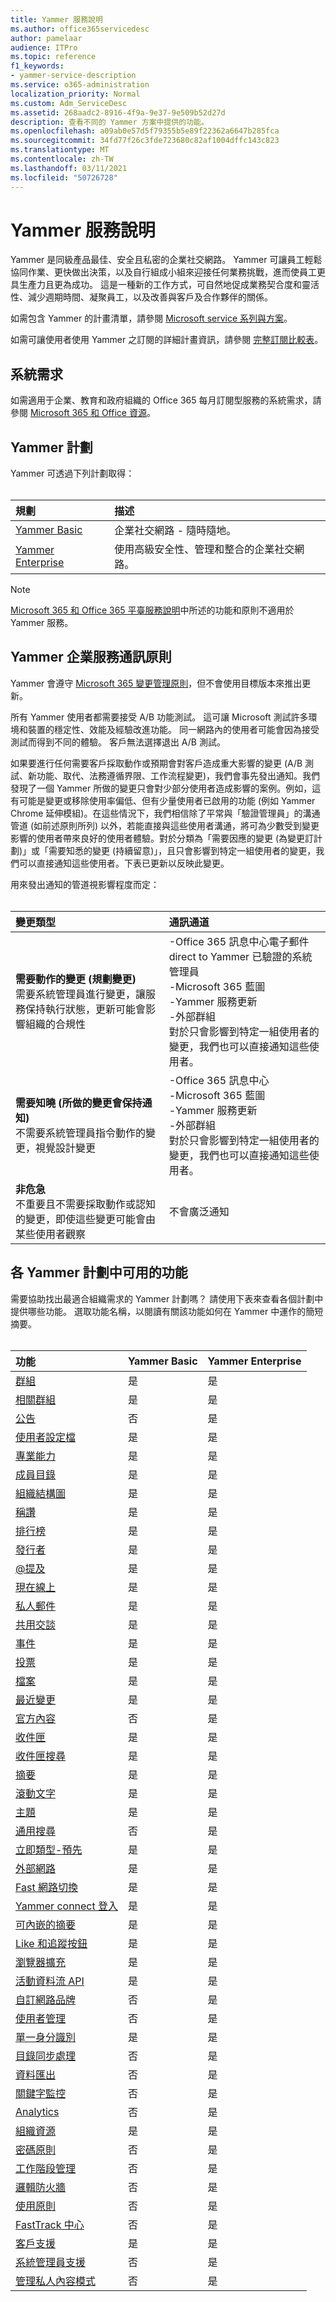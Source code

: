 ```yaml
---
title: Yammer 服務說明
ms.author: office365servicedesc
author: pamelaar
audience: ITPro
ms.topic: reference
f1_keywords:
- yammer-service-description
ms.service: o365-administration
localization_priority: Normal
ms.custom: Adm_ServiceDesc
ms.assetid: 268aadc2-8916-4f9a-9e37-9e509b52d27d
description: 查看不同的 Yammer 方案中提供的功能。
ms.openlocfilehash: a09ab0e57d5f79355b5e89f22362a6647b285fca
ms.sourcegitcommit: 34fd77f26c3fde723680c82af1004dffc143c823
ms.translationtype: MT
ms.contentlocale: zh-TW
ms.lasthandoff: 03/11/2021
ms.locfileid: "50726728"
---
```

# <a name="yammer-service-description"></a>Yammer 服務說明

Yammer 是同級產品最佳、安全且私密的企業社交網路。 Yammer 可讓員工輕鬆協同作業、更快做出決策，以及自行組成小組來迎接任何業務挑戰，進而使員工更具生產力且更為成功。 這是一種新的工作方式，可自然地促成業務契合度和靈活性、減少週期時間、凝聚員工，以及改善與客戶及合作夥伴的關係。
  
如需包含 Yammer 的計畫清單，請參閱 [Microsoft service 系列與方案](../office-365-platform-service-description/office-365-plan-options.md#service-families-and-plans)。
  
如需可讓使用者使用 Yammer 之訂閱的詳細計畫資訊，請參閱 [完整訂閱比較表](https://go.microsoft.com/fwlink/?linkid=2139145)。
  
## <a name="system-requirements"></a>系統需求

如需適用于企業、教育和政府組織的 Office 365 每月訂閱型服務的系統需求，請參閱 [Microsoft 365 和 Office 資源](https://products.office.com/office-system-requirements/#Office365forBEG)。
  
## <a name="yammer-plans"></a>Yammer 計劃

Yammer 可透過下列計劃取得：<br><br>
  
| 規劃 | 描述 |
|:-----|:-----|
|[Yammer Basic](https://go.microsoft.com/fwlink/?LinkId=691112) <br/> |企業社交網路 - 隨時隨地。  <br/> |
|[Yammer Enterprise](https://www.microsoft.com/microsoft-365/yammer/yammer-overview) <br/> |使用高級安全性、管理和整合的企業社交網路。  <br/> |
   
> [!NOTE]
> [Microsoft 365 和 Office 365 平臺服務說明](../office-365-platform-service-description/office-365-platform-service-description.md)中所述的功能和原則不適用於 Yammer 服務。 
  
## <a name="yammer-enterprise-service-communications-policy"></a>Yammer 企業服務通訊原則
<a name="YammerCommsPolicy"> </a>

Yammer 會遵守 [Microsoft 365 變更管理原則](https://aka.ms/ManageChange)，但不會使用目標版本來推出更新。 
  
所有 Yammer 使用者都需要接受 A/B 功能測試。 這可讓 Microsoft 測試許多環境和裝置的穩定性、效能及經驗改進功能。 同一網路內的使用者可能會因為接受測試而得到不同的體驗。 客戶無法選擇退出 A/B 測試。
  
如果要進行任何需要客戶採取動作或預期會對客戶造成重大影響的變更 (A/B 測試、新功能、取代、法務遵循界限、工作流程變更)，我們會事先發出通知。我們發現了一個 Yammer 所做的變更只會對少部分使用者造成影響的案例。例如，這有可能是變更或移除使用率偏低、但有少量使用者已啟用的功能 (例如 Yammer Chrome 延伸模組)。在這些情況下，我們相信除了平常與「驗證管理員」的溝通管道 (如前述原則所列) 以外，若能直接與這些使用者溝通，將可為少數受到變更影響的使用者帶來良好的使用者體驗。對於分類為「需要因應的變更 (為變更訂計劃)」或「需要知悉的變更 (持續留意)」，且只會影響到特定一組使用者的變更，我們可以直接通知這些使用者。下表已更新以反映此變更。 
  
用來發出通知的管道視影響程度而定：<br><br>
  
| 變更類型 | 通訊通道 |
|:-----|:-----|
|**需要動作的變更 (規劃變更)** <br/>需要系統管理員進行變更，讓服務保持執行狀態，更新可能會影響組織的合規性  <br/> |-Office 365 訊息中心電子郵件 direct to Yammer 已驗證的系統管理員 <br/>-Microsoft 365 藍圖<br/>-Yammer 服務更新<br/>-外部群組<br/>對於只會影響到特定一組使用者的變更，我們也可以直接通知這些使用者。 |
|**需要知曉 (所做的變更會保持通知)**<br/>不需要系統管理員指令動作的變更，視覺設計變更  <br/> |-Office 365 訊息中心<br/>-Microsoft 365 藍圖<br/>-Yammer 服務更新<br/>-外部群組<br/>對於只會影響到特定一組使用者的變更，我們也可以直接通知這些使用者。 |
|**非危急** <br/>不重要且不需要採取動作或認知的變更，即使這些變更可能會由某些使用者觀察  <br/> |不會廣泛通知 |
   
## <a name="feature-availability-across-yammer-plans"></a>各 Yammer 計劃中可用的功能

需要協助找出最適合組織需求的 Yammer 計劃嗎？ 請使用下表來查看各個計劃中提供哪些功能。 選取功能名稱，以閱讀有關該功能如何在 Yammer 中運作的簡短摘要。<br><br>
  
| 功能 | Yammer Basic | Yammer Enterprise |
|:-----|:-----|:-----|
|[群組](group-features-in-yammer.md#groups) <br/> | 是  <br/> |是  <br/> |
|[相關群組](group-features-in-yammer.md#related-groups) <br/> |是  <br/> |是  <br/> |
|[公告](group-features-in-yammer.md#announcements) <br/> |否  <br/> |是  <br/> |
|[使用者設定檔](profile-features-in-yammer.md#user-profiles) <br/> |是  <br/> |是  <br/> |
|[專業能力](profile-features-in-yammer.md#expertise) <br/> |是  <br/> |是  <br/> |
|[成員目錄](profile-features-in-yammer.md#member-directory) <br/> |是  <br/> |是  <br/> |
|[組織結構圖](profile-features-in-yammer.md#org-chart) <br/> |是  <br/> |是  <br/> |
|[稱讚](profile-features-in-yammer.md#praise) <br/> |是  <br/> |是  <br/> |
|[排行榜](profile-features-in-yammer.md#leaderboards) <br/> |是  <br/> |是  <br/> |
|[發行者](message-and-conversation-features-in-yammer.md#publisher) <br/> |是  <br/> |是  <br/> |
|[@提及](message-and-conversation-features-in-yammer.md#section) <br/> |是  <br/> |是  <br/> |
|[現在線上](message-and-conversation-features-in-yammer.md#online-now) <br/> |是  <br/> |是  <br/> |
|[私人郵件](message-and-conversation-features-in-yammer.md#private-messages) <br/> |是  <br/> |是  <br/> |
|[共用交談](message-and-conversation-features-in-yammer.md#share-conversations) <br/> |是  <br/> |是  <br/> |
|[事件](message-and-conversation-features-in-yammer.md#events) <br/> |是  <br/> |是  <br/> |
|[投票](message-and-conversation-features-in-yammer.md#polls) <br/> |是  <br/> |是  <br/> |
|[檔案](document-collaboration-features-in-yammer.md#files) <br/> |是  <br/> |是  <br/> |
|[最近變更](document-collaboration-features-in-yammer.md#recent-changes) <br/> |是  <br/> |是  <br/> |
|[官方內容](document-collaboration-features-in-yammer.md#official-content) <br/> |否  <br/> |是  <br/> |
|[收件匣](inbox-features-in-yammer.md#inbox) <br/> |是  <br/> |是  <br/> |
|[收件匣搜尋](inbox-features-in-yammer.md#inbox-search) <br/> |是  <br/> |是  <br/> |
|[摘要](discovery-features-in-yammer.md#feeds) <br/> |是  <br/> |是  <br/> |
|[滾動文字](discovery-features-in-yammer.md#ticker) <br/> |是  <br/> |是  <br/> |
|[主題](discovery-features-in-yammer.md#topics) <br/> |是  <br/> |是  <br/> |
|[通用搜尋](discovery-features-in-yammer.md#universal-search) <br/> |否  <br/> |是  <br/> |
|[立即類型-預先](discovery-features-in-yammer.md#instant-type-ahead) <br/> |是  <br/> |是  <br/> |
|[外部網路](external-network-features-in-yammer.md#external-networks) <br/> |是  <br/> |是  <br/> |
|[Fast 網路切換](external-network-features-in-yammer.md#fast-network-switching) <br/> |是  <br/> |是  <br/> |
|[Yammer connect 登入](yammer-platform-features.md#yammer-connect-login) <br/> |是  <br/> |是  <br/> |
|[可內嵌的摘要](yammer-platform-features.md#embeddable-feeds) <br/> |是  <br/> |是  <br/> |
|[Like 和追蹤按鈕](yammer-platform-features.md#like-and-follow-buttons) <br/> |是  <br/> |是  <br/> |
|[瀏覽器擴充](yammer-platform-features.md#browser-extension) <br/> |是  <br/> |是  <br/> |
|[活動資料流 API](yammer-platform-features.md#activity-stream-api) <br/> |是  <br/> |是  <br/> |
|[自訂網路品牌](administration-and-security-features-in-yammer.md#custom-network-branding) <br/> |否  <br/> |是  <br/> |
|[使用者管理](administration-and-security-features-in-yammer.md#user-management) <br/> |否  <br/> |是  <br/> |
|[單一身分識別](administration-and-security-features-in-yammer.md#single-identity) <br/> |是  <br/> |是  <br/> |
|[目錄同步處理](administration-and-security-features-in-yammer.md#directory-synchronization) <br/> |否  <br/> |是  <br/> |
|[資料匯出](administration-and-security-features-in-yammer.md#data-export) <br/> |否  <br/> |是  <br/> |
|[關鍵字監控](administration-and-security-features-in-yammer.md#keyword-monitoring) <br/> |否  <br/> |是  <br/> |
|[Analytics](administration-and-security-features-in-yammer.md#analytics) <br/> |否  <br/> |是  <br/> |
|[組織資源](administration-and-security-features-in-yammer.md#organization-resources) <br/> |是  <br/> |是  <br/> |
|[密碼原則](administration-and-security-features-in-yammer.md#password-policies) <br/> |否  <br/> |是  <br/> |
|[工作階段管理](administration-and-security-features-in-yammer.md#session-management) <br/> |否  <br/> |是  <br/> |
|[邏輯防火牆](administration-and-security-features-in-yammer.md#logical-firewall) <br/> |否  <br/> |是  <br/> |
|[使用原則](administration-and-security-features-in-yammer.md#usage-policy) <br/> |否  <br/> |是  <br/> |
|[FastTrack 中心](https://go.microsoft.com/fwlink/?LinkID=518597&amp;clcid=0x409) <br/> |否  <br/> |是  <br/> |
|[客戶支援](support-features-in-yammer.md#customer-support) <br/> |是  <br/> |是  <br/> |
|[系統管理員支援](support-features-in-yammer.md#administrator-support) <br/> |否  <br/> |是  <br/> |
|[管理私人內容模式](administration-and-security-features-in-yammer.md#admin-private-content-mode) <br/> |否  <br/> |是  <br/> |
